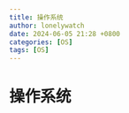 ```yaml
---
title: 操作系统
author: lonelywatch
date: 2024-06-05 21:28 +0800
categories: [OS]
tags: [OS]   
---
```



# 操作系统

